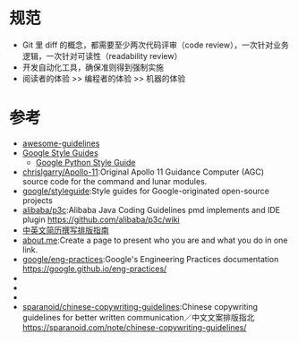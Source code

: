 # 规范

* Git 里 diff 的概念，都需要至少两次代码评审（code review），一次针对业务逻辑，一次针对可读性（readability review）
* 开发自动化工具，确保准则得到强制实施
* 阅读者的体验 >> 编程者的体验 >> 机器的体验

# 参考

* [awesome-guidelines](https://github.com/Kristories/awesome-guidelines)
* [Google Style Guides](https://google.github.io/styleguide/)
  - [Google Python Style Guide](http://google.github.io/styleguide/pyguide.html)
* [chrislgarry/Apollo-11](https://github.com/chrislgarry/Apollo-11):Original Apollo 11 Guidance Computer (AGC) source code for the command and lunar modules.
* [google/styleguide](https://github.com/google/styleguide):Style guides for Google-originated open-source projects
* [alibaba/p3c](https://github.com/alibaba/p3c):Alibaba Java Coding Guidelines pmd implements and IDE plugin <https://github.com/alibaba/p3c/wiki>
* [中英文简历撰写排版指南](http://ppresume.com/notes/guide-zh.html)
* [about.me](https://about.me/):Create a page to present who you are and what you do in one link.
* [google/eng-practices](https://github.com/google/eng-practices):Google's Engineering Practices documentation <https://google.github.io/eng-practices/>
* [](https://github.com/bendc/frontend-guidelines)
* [](https://github.com/Microsoft/api-guidelines)
* [](https://github.com/elsewhencode/project-guidelines)
* [sparanoid/chinese-copywriting-guidelines](https://github.com/sparanoid/chinese-copywriting-guidelines):Chinese copywriting guidelines for better written communication／中文文案排版指北 <https://sparanoid.com/note/chinese-copywriting-guidelines/>
